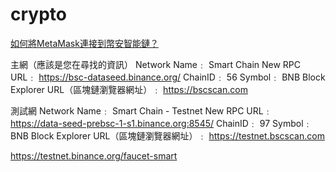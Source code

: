 # crypto

[如何將MetaMask連接到幣安智能鏈？](https://academy.binance.com/zt/articles/connecting-metamask-to-binance-smart-chain)

主網（應該是您在尋找的資訊）
Network Name﹕ Smart Chain
New RPC URL﹕ https://bsc-dataseed.binance.org/
ChainID﹕ 56
Symbol﹕ BNB
Block Explorer URL（區塊鏈瀏覽器網址）﹕ https://bscscan.com

測試網
Network Name﹕ Smart Chain - Testnet
New RPC URL﹕ https://data-seed-prebsc-1-s1.binance.org:8545/
ChainID﹕ 97
Symbol﹕ BNB
Block Explorer URL（區塊鏈瀏覽器網址）﹕ https://testnet.bscscan.com

https://testnet.binance.org/faucet-smart